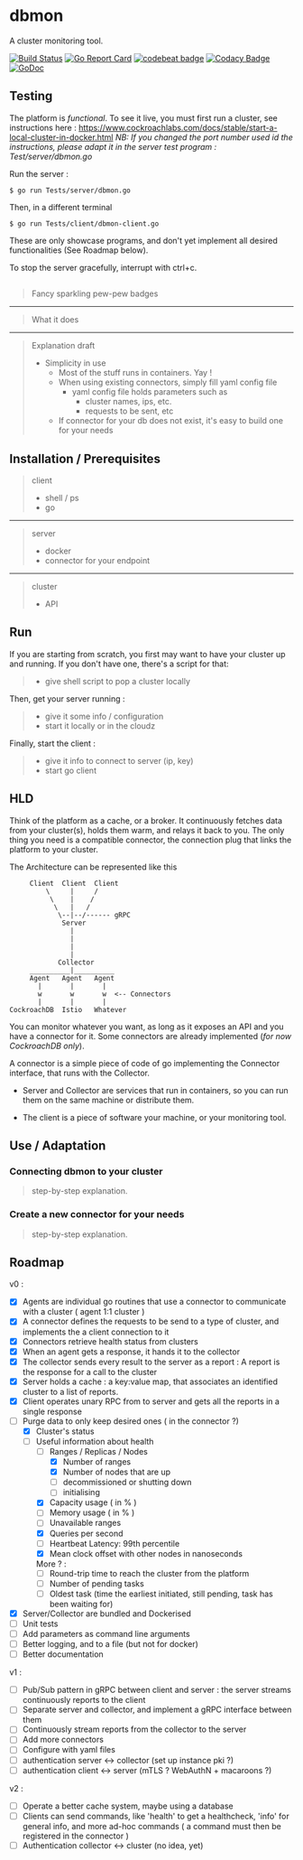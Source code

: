 # dbmon
A cluster monitoring tool.

[![Build Status](https://travis-ci.com/bytemare/dbmon.svg?branch=master)](https://travis-ci.com/bytemare/dbmon)
[![Go Report Card](https://goreportcard.com/badge/github.com/bytemare/dbmon)](https://goreportcard.com/report/github.com/bytemare/dbmon)
[![codebeat badge](https://codebeat.co/badges/7e86ba65-e7b9-4982-9996-6b42c0eb763e)](https://codebeat.co/projects/github-com-bytemare-dbmon-master)
[![Codacy Badge](https://api.codacy.com/project/badge/Grade/2f906e2104b24db88596a918c25e59e6)](https://www.codacy.com/app/bytemare/dbmon?utm_source=github.com&amp;utm_medium=referral&amp;utm_content=bytemare/dbmon&amp;utm_campaign=Badge_Grade)
[![GoDoc](https://godoc.org/github.com/bytemare/dbmon?status.svg)](https://godoc.org/github.com/bytemare/dbmon)

## Testing

The platform is _functional_. To see it live, you must first run a cluster, see instructions here : https://www.cockroachlabs.com/docs/stable/start-a-local-cluster-in-docker.html
_NB: If you changed the port number used id the instructions, please adapt it in the server test program : Test/server/dbmon.go_

Run the server :

    $ go run Tests/server/dbmon.go

Then, in a different terminal

    $ go run Tests/client/dbmon-client.go

These are only showcase programs, and don't yet implement all desired functionalities (See Roadmap below).

To stop the server gracefully, interrupt with ctrl+c.  

## 

> Fancy sparkling pew-pew badges
___
> What it does
___

> Explanation draft
> - Simplicity in use
>    - Most of the stuff runs in containers. Yay !
>    - When using existing connectors, simply fill yaml config file
>        - yaml config file holds parameters such as
>            - cluster names, ips, etc.
>            - requests to be sent, etc
>    - If connector for your db does not exist, it's easy to build one for your needs

## Installation / Prerequisites

> client
> - shell / ps
> - go
___
> server
> - docker
> - connector for your endpoint
___
> cluster
> - API

## Run

If you are starting from scratch, you first may want to have your cluster up and running. If you don't have one, there's a script for that:
> - give shell script to pop a cluster locally

Then, get your server running :
> - give it some info / configuration
> - start it locally or in the cloudz

Finally, start the client :
> - give it info to connect to server (ip, key)
> - start go client

## HLD

Think of the platform as a cache, or a broker. It continuously fetches data from your cluster(s), holds them warm, and relays it back to you.
The only thing you need is a compatible connector, the connection plug that links the platform to your cluster. 

The Architecture can be represented like this

    
         Client  Client  Client             
             \     |     /                  
              \    |    /                   
               \   |   /                    
                \--|--/------ gRPC          
                 Server                     
                   |          
                   |                        
                   |           
                   |                        
                Collector                   
         __________|__________              
         Agent   Agent   Agent              
           |       |       |                
           w       w       w  <-- Connectors
           |       |       |                
    CockroachDB  Istio   Whatever           

You can monitor whatever you want, as long as it exposes an API and you have a connector for it.
Some connectors are already implemented (_for now CockroachDB only_).

A connector is a simple piece of code of go implementing the Connector interface, that runs with the Collector.

- Server and Collector are services that run in containers, so you can run them on the same machine or distribute them.

- The client is a piece of software your machine, or your monitoring tool.

## Use / Adaptation

### Connecting dbmon to your cluster

> step-by-step explanation.

### Create a new connector for your needs

> step-by-step explanation.


## Roadmap

v0 :
- [x] Agents are individual go routines that use a connector to communicate with a cluster ( agent 1:1 cluster )
- [x] A connector defines the requests to be send to a type of cluster, and implements the a client connection to it
- [x] Connectors retrieve health status from clusters
- [x] When an agent gets a response, it hands it to the collector
- [x] The collector sends every result to the server as a report : A report is the response for a call to the cluster
- [x] Server holds a cache : a key:value map, that associates an identified cluster to a list of reports.
- [x] Client operates unary RPC from to server and gets all the reports in a single response
- [ ] Purge data to only keep desired ones ( in the connector ?)
    - [x] Cluster's status
    - [ ] Useful information about health
        - [ ] Ranges / Replicas / Nodes
            - [x] Number of ranges
            - [x] Number of nodes that are up
            - [ ] decommissioned or shutting down
            - [ ] initialising
        - [x] Capacity usage ( in % )
        - [ ] Memory usage ( in % )
        - [ ] Unavailable ranges
        - [x] Queries per second
        - [ ] Heartbeat Latency: 99th percentile
        - [x] Mean clock offset with other nodes in nanoseconds
        
        More ? :        
        - [ ] Round-trip time to reach the cluster from the platform
        - [ ] Number of pending tasks
        - [ ] Oldest task (time the earliest initiated, still pending, task has been waiting for)
- [x] Server/Collector are bundled and Dockerised
- [ ] Unit tests
- [ ] Add parameters as command line arguments
- [ ] Better logging, and to a file (but not for docker)
- [ ] Better documentation

v1 :
- [ ] Pub/Sub pattern in gRPC between client and server : the server streams continuously reports to the client
- [ ] Separate server and collector, and implement a gRPC interface between them
- [ ] Continuously stream reports from the collector to the server
- [ ] Add more connectors 
- [ ] Configure with yaml files
- [ ] authentication server <-> collector (set up instance pki ?)
- [ ] authentication client <-> server (mTLS ? WebAuthN + macaroons ?)

v2 :
- [ ] Operate a better cache system, maybe using a database
- [ ] Clients can send commands, like 'health' to get a healthcheck, 'info' for general info, and more ad-hoc commands
    ( a command must then be registered in the connector )
- [ ] Authentication collector <-> cluster (no idea, yet)
